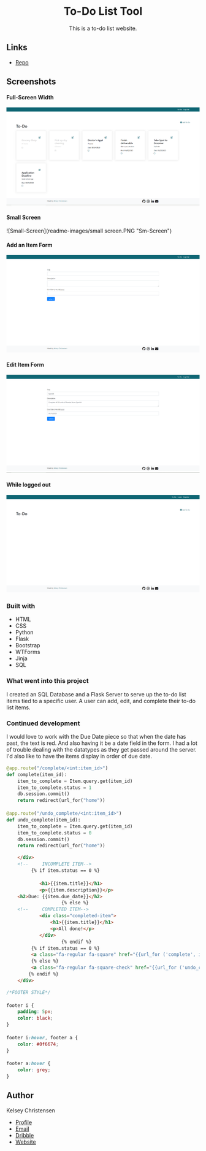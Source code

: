 <h1 align="center">To-Do List Tool</h1>

<p align="center">
This is a to-do list website. </a></p>



## Links

- [Repo](https://github.com/kelseychristensen/Day-88-To-Do-List "to-do-tool")

## Screenshots

#### Full-Screen Width
![Full-Screen](/readme-images/full-screen.PNG "Full-Screen")
#### Small Screen
![Small-Screen](readme-images/small screen.PNG "Sm-Screen")
#### Add an Item Form
![Add Item](/readme-images/add-item.PNG "Add")
#### Edit Item Form
![Edit](/readme-images/edit-item.PNG "Edit")
#### While logged out
![Logged Out](/readme-images/logged-out.PNG "Logged Out")

### Built with

- HTML
- CSS
- Python
- Flask
- Bootstrap
- WTForms 
- Jinja
- SQL

### What went into this project

I created an SQL Database and a Flask Server to serve up the to-do list items tied to a specific user. A user can add, edit, and complete their to-do list items. 

### Continued development

I would love to work with the Due Date piece so that when the date has past, the text is red. And also having it be a date field in the form.
I had a lot of trouble dealing with the datatypes as they get passed around the server. I'd also like to have the items display in order of due date. 

```python
@app.route("/complete/<int:item_id>")
def complete(item_id):
    item_to_complete = Item.query.get(item_id)
    item_to_complete.status = 1
    db.session.commit()
    return redirect(url_for("home"))

@app.route("/undo_complete/<int:item_id>")
def undo_complete(item_id):
    item_to_complete = Item.query.get(item_id)
    item_to_complete.status = 0
    db.session.commit()
    return redirect(url_for("home"))
```
```html
    </div>
    <!--     INCOMPLETE ITEM-->
         {% if item.status == 0 %}

            <h1>{{item.title}}</h1>
            <p>{{item.description}}</p>
    <h2>Due: {{item.due_date}}</h2>
                    {% else %}
    <!--     COMPLETED ITEM-->
            <div class="completed-item">
                <h1>{{item.title}}</h1>
                <p>All done!</p>
            </div>
                    {% endif %}
         {% if item.status == 0 %}
         <a class="fa-regular fa-square" href="{{url_for ('complete', item_id=item.id) }}"></i></a>
         {% else %}
         <a class="fa-regular fa-square-check" href="{{url_for ('undo_complete', item_id=item.id) }}"></a></a>
        {% endif %}
    </div>

```
```css
/*FOOTER STYLE*/

footer i {
    padding: 5px;
    color: black;
}

footer i:hover, footer a {
    color: #0f6674;
}

footer a:hover {
    color: grey;
}
```
## Author

Kelsey Christensen

- [Profile](https://github.com/kelseychristensen "Kelsey Christensen")
- [Email](mailto:kelsey.c.christensen@gmail.com?subject=Hi "Hi!")
- [Dribble](https://dribbble.com/kelseychristensen "Hi!")
- [Website](http://kelseychristensen.com/ "Welcome")
